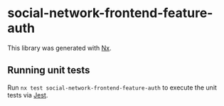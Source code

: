# social-network-frontend-feature-auth

This library was generated with [Nx](https://nx.dev).

## Running unit tests

Run `nx test social-network-frontend-feature-auth` to execute the unit tests via [Jest](https://jestjs.io).
